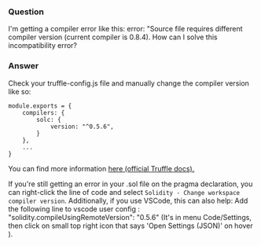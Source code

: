 ### Question
I'm getting a compiler error like this:
error: "Source file requires different compiler version (current compiler is 0.8.4). How can I solve this incompatibility error?

### Answer
Check your truffle-config.js file and manually change the compiler version like so:

		
	module.exports = {
		compilers: {
			solc: {
				version: "^0.5.6", 
			}
		},
		...
	}
		
  
  You can find more information <a href="https://www.trufflesuite.com/docs/truffle/reference/configuration">here (official Truffle docs).</a>
	
If you're still getting an error in your .sol file on the pragma declaration, you can right-click the line of code and select `Solidity - Change workspace compiler version`.
Additionally, if you use VSCode, this can also help: Add the following line to vscode user config : "solidity.compileUsingRemoteVersion": "0.5.6" (It's in menu Code/Settings, then click on small top right icon that says 'Open Settings (JSON)' on hover ).
